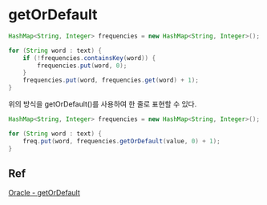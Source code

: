 # getOrDefault

```java
HashMap<String, Integer> frequencies = new HashMap<String, Integer>();

for (String word : text) {
    if (!frequencies.containsKey(word)) {
        frequencies.put(word, 0);
    }
    frequencies.put(word, frequencies.get(word) + 1);
}
```

위의 방식을 getOrDefault()를 사용하여 한 줄로 표현할 수 있다.

```java
HashMap<String, Integer> frequencies = new HashMap<String, Integer>();

for (String word : text) {
    freq.put(word, frequencies.getOrDefault(value, 0) + 1);
}
```

## Ref

[Oracle - getOrDefault](https://docs.oracle.com/javase/8/docs/api/java/util/Map.html#getOrDefault-java.lang.Object-V-)